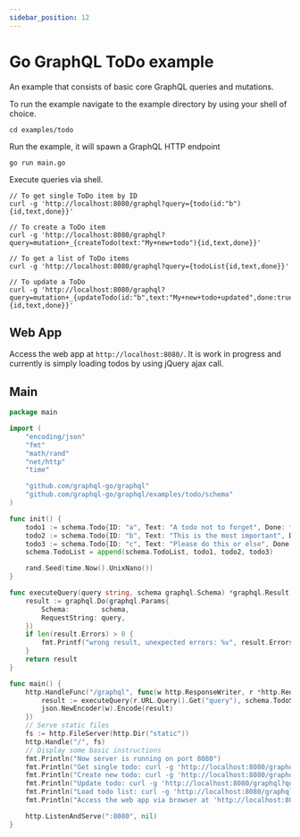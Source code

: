 ```yaml
---
sidebar_position: 12
---
```


#  Go GraphQL ToDo example

An example that consists of basic core GraphQL queries and mutations.

To run the example navigate to the example directory by using your shell of choice.

```
cd examples/todo
```

Run the example, it will spawn a GraphQL HTTP endpoint

```
go run main.go
```

Execute queries via shell.

```
// To get single ToDo item by ID
curl -g 'http://localhost:8080/graphql?query={todo(id:"b"){id,text,done}}'

// To create a ToDo item
curl -g 'http://localhost:8080/graphql?query=mutation+_{createTodo(text:"My+new+todo"){id,text,done}}'

// To get a list of ToDo items
curl -g 'http://localhost:8080/graphql?query={todoList{id,text,done}}'

// To update a ToDo
curl -g 'http://localhost:8080/graphql?query=mutation+_{updateTodo(id:"b",text:"My+new+todo+updated",done:true){id,text,done}}'
```

## Web App

Access the web app at ```http://localhost:8080/```. It is work in progress and currently is simply loading todos by using jQuery ajax call.

## Main

```go title="main.go"
package main

import (
	"encoding/json"
	"fmt"
	"math/rand"
	"net/http"
	"time"

	"github.com/graphql-go/graphql"
	"github.com/graphql-go/graphql/examples/todo/schema"
)

func init() {
	todo1 := schema.Todo{ID: "a", Text: "A todo not to forget", Done: false}
	todo2 := schema.Todo{ID: "b", Text: "This is the most important", Done: false}
	todo3 := schema.Todo{ID: "c", Text: "Please do this or else", Done: false}
	schema.TodoList = append(schema.TodoList, todo1, todo2, todo3)

	rand.Seed(time.Now().UnixNano())
}

func executeQuery(query string, schema graphql.Schema) *graphql.Result {
	result := graphql.Do(graphql.Params{
		Schema:        schema,
		RequestString: query,
	})
	if len(result.Errors) > 0 {
		fmt.Printf("wrong result, unexpected errors: %v", result.Errors)
	}
	return result
}

func main() {
	http.HandleFunc("/graphql", func(w http.ResponseWriter, r *http.Request) {
		result := executeQuery(r.URL.Query().Get("query"), schema.TodoSchema)
		json.NewEncoder(w).Encode(result)
	})
	// Serve static files
	fs := http.FileServer(http.Dir("static"))
	http.Handle("/", fs)
	// Display some basic instructions
	fmt.Println("Now server is running on port 8080")
	fmt.Println("Get single todo: curl -g 'http://localhost:8080/graphql?query={todo(id:\"b\"){id,text,done}}'")
	fmt.Println("Create new todo: curl -g 'http://localhost:8080/graphql?query=mutation+_{createTodo(text:\"My+new+todo\"){id,text,done}}'")
	fmt.Println("Update todo: curl -g 'http://localhost:8080/graphql?query=mutation+_{updateTodo(id:\"a\",done:true){id,text,done}}'")
	fmt.Println("Load todo list: curl -g 'http://localhost:8080/graphql?query={todoList{id,text,done}}'")
	fmt.Println("Access the web app via browser at 'http://localhost:8080'")

	http.ListenAndServe(":8080", nil)
}
```